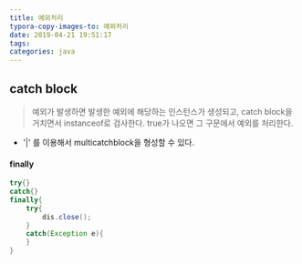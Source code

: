 ```yaml
---
title: 예외처리
typora-copy-images-to: 예외처리
date: 2019-04-21 19:51:17
tags:
categories: java
---
```


## catch block

> 예외가 발생하면 발생한 예외에 해당하는 인스턴스가 생성되고, catch block을 거치면서 instanceof로 검사한다. true가 나오면 그 구문에서 예외를 처리한다.

- '|' 를 이용해서 multicatchblock을 형성할 수 있다.

#### finally

```java
try{}
catch{}
finally{
	try{
		dis.close();
	}
	catch(Exception e){
	}
}
```


